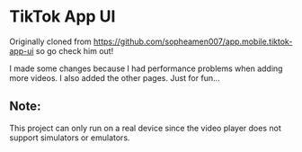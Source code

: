 # TikTok App UI

Originally cloned from https://github.com/sopheamen007/app.mobile.tiktok-app-ui so go check him out!

I made some changes because I had performance problems when adding more videos.
I also added the other pages. Just for fun...

## Note:

This project can only run on a real device since the video player does not support simulators or emulators.
